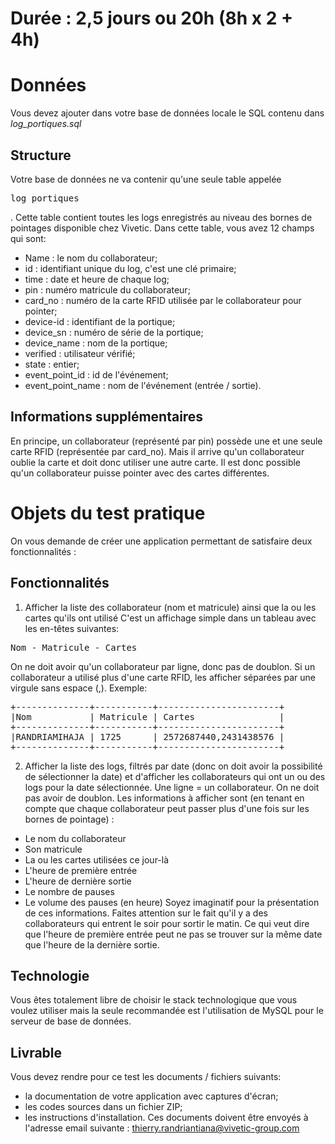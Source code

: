 # Durée : 2,5 jours ou 20h (8h x 2 + 4h)
# Données
Vous devez ajouter dans votre base de données locale le SQL contenu dans _log_portiques.sql_
## Structure
Votre base de données ne va contenir qu'une seule table appelée <pre>log_portiques</pre>. Cette table contient toutes les logs enregistrés au niveau des bornes de pointages disponible chez Vivetic.
Dans cette table, vous avez 12 champs qui sont:
- Name : le nom du collaborateur;
- id : identifiant unique du log, c'est une clé primaire;
- time : date et heure de chaque log;
- pin : numéro matricule du collaborateur;
- card_no : numéro de la carte RFID utilisée par le collaborateur pour pointer;
- device-id : identifiant de la portique;
- device_sn : numéro de série de la portique;
- device_name : nom de la portique;
- verified : utilisateur vérifié;
- state : entier;
- event_point_id : id de l'événement;
- event_point_name : nom de l'événement (entrée / sortie).
## Informations supplémentaires
En principe, un collaborateur (représenté par pin) possède une et une seule carte RFID (représentée par card_no). Mais il arrive qu'un collaborateur oublie la carte et doit donc utiliser une autre carte. Il est donc possible qu'un collaborateur puisse pointer avec des cartes différentes.
# Objets du test pratique
On vous demande de créer une application permettant de satisfaire deux fonctionnalités :
## Fonctionnalités
1. Afficher la liste des collaborateur (nom et matricule) ainsi que la ou les cartes qu'ils ont utilisé
C'est un affichage simple dans un tableau avec les en-têtes suivantes:
<pre>Nom - Matricule - Cartes</pre>
On ne doit avoir qu'un collaborateur par ligne, donc pas de doublon.
Si un collaborateur a utilisé plus d'une carte RFID, les afficher séparées par une virgule sans espace (,). Exemple:
<pre>
+--------------+-----------+-----------------------+
|Nom           | Matricule | Cartes                |
+--------------+-----------+-----------------------+
|RANDRIAMIHAJA | 1725      | 2572687440,2431438576 |
+--------------+-----------+-----------------------+
</pre>
2. Afficher la liste des logs, filtrés par date (donc on doit avoir la possibilité de sélectionner la date) et d'afficher les collaborateurs qui ont un ou des logs pour la date sélectionnée. Une ligne = un collaborateur. On ne doit pas avoir de doublon. Les informations à afficher sont (en tenant en compte que chaque collaborateur peut passer plus d'une fois sur les bornes de pointage) :
- Le nom du collaborateur
- Son matricule
- La ou les cartes utilisées ce jour-là
- L'heure de première entrée
- L'heure de dernière sortie
- Le nombre de pauses
- Le volume des pauses (en heure)
Soyez imaginatif pour la présentation de ces informations.
Faites attention sur le fait qu'il y a des collaborateurs qui entrent le soir pour sortir le matin. Ce qui veut dire que l'heure de première entrée peut ne pas se trouver sur la même date que l'heure de la dernière sortie.
## Technologie
Vous êtes totalement libre de choisir le stack technologique que vous voulez utiliser mais la seule recommandée est l'utilisation de MySQL pour le serveur de base de données.
## Livrable
Vous devez rendre pour ce test les documents / fichiers suivants:
- la documentation de votre application avec captures d'écran;
- les codes sources dans un fichier ZIP;
- les instructions d'installation.
Ces documents doivent être envoyés à l'adresse email suivante : thierry.randriantiana@vivetic-group.com
